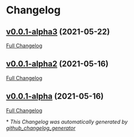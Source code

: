 # Changelog

## [v0.0.1-alpha3](https://github.com/matthewgilbert/blp/tree/v0.0.1-alpha3) (2021-05-22)

[Full Changelog](https://github.com/matthewgilbert/blp/compare/v0.0.1-alpha2...v0.0.1-alpha3)

## [v0.0.1-alpha2](https://github.com/matthewgilbert/blp/tree/v0.0.1-alpha2) (2021-05-16)

[Full Changelog](https://github.com/matthewgilbert/blp/compare/v0.0.1-alpha...v0.0.1-alpha2)

## [v0.0.1-alpha](https://github.com/matthewgilbert/blp/tree/v0.0.1-alpha) (2021-05-16)

[Full Changelog](https://github.com/matthewgilbert/blp/compare/17e4cbe4721b84f1619e8ca1e343f1d8da4f846c...v0.0.1-alpha)



\* *This Changelog was automatically generated by [github_changelog_generator](https://github.com/github-changelog-generator/github-changelog-generator)*
